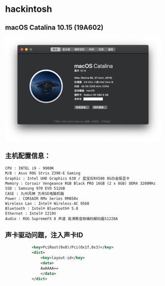 # hackintosh



## macOS Catalina 10.15 (19A602)


![about](about.png)

## 主机配置信息：

```properties
CPU : INTEL i9 - 9900K
M/B : Asus ROG Strix Z390-E Gaming
Graphic : Intel UHD Graphics 630 / 蓝宝石RX580 8G白金版显卡
Memory : Corsair Vengeance RGB Black PRO 16GB (2 x 8GB) DDR4 3200MHz
SSD : Samsung 970 EVO 512GB
CASE : 九州风神 方舟SE电脑机箱
Power : CORSAIR RMx Series RM850x
Wireless Lan : Intel® Wireless-AC 9560
Bluetooth : Intel® Bluetooth® 5.0
Ethernet : Intel® I219V
Audio : ROG SupremeFX 8 声道 高清晰音频编码解码器S1220A
```



## 声卡驱动问题，注入声卡ID

```xml
			<key>PciRoot(0x0)/Pci(0x1f,0x3)</key>
			<dict>
				<key>layout-id</key>
				<data>
				AwAAAA==
				</data>
			</dict>
```





